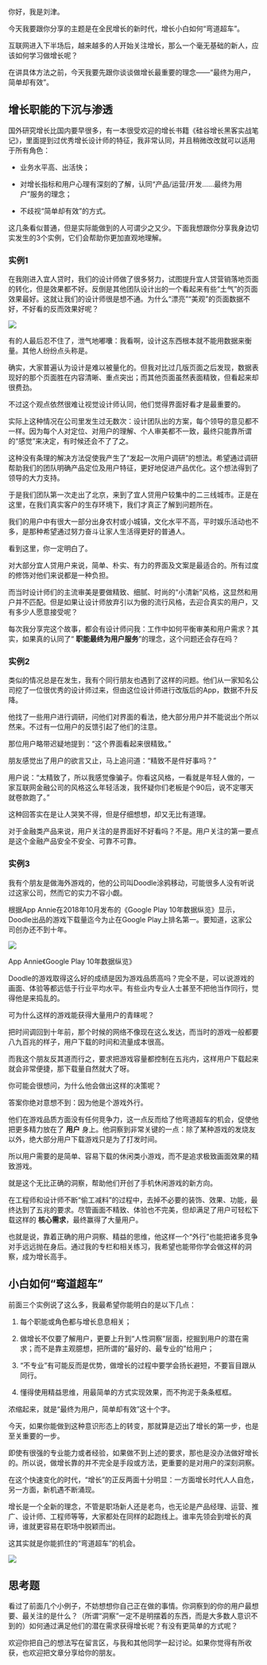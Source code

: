 你好，我是刘津。

今天我要跟你分享的主题是在全民增长的新时代，增长小白如何“弯道超车”。

互联网进入下半场后，越来越多的人开始关注增长，那么一个毫无基础的新人，应该如何学习做增长呢？

在讲具体方法之前，今天我要先跟你谈谈做增长最重要的理念——“最终为用户，简单却有效”。

## 增长职能的下沉与渗透

国外研究增长比国内要早很多，有一本很受欢迎的增长书籍《硅谷增长黑客实战笔记》，里面提到过优秀增长设计师的特征，我非常认同，并且稍微改改就可以适用于所有角色：

- 业务水平高、出活快；

- 对增长指标和用户心理有深刻的了解，认同“产品/运营/开发……最终为用户”服务的理念；

- 不歧视“简单却有效”的方式。


这几条看似普通，但是实际能做到的人可谓少之又少。下面我想跟你分享我身边切实发生的3个实例，它们会帮助你更加直观地理解。

### 实例1

在我刚进入宜人贷时，我们的设计师做了很多努力，试图提升宜人贷营销落地页面的转化，但是效果都不好。反倒是其他团队设计出的一个看起来有些“土气”的页面效果最好。这就让我们的设计师很是想不通。为什么“漂亮”“美观”的页面数据不好，不好看的反而效果好呢？

![](https://static001.geekbang.org/resource/image/56/bc/56f2faba607d3fadd3618b32b3c307bc.jpg?wh=1600*900)

有的人最后忍不住了，泄气地嘟囔：我看啊，设计这东西根本就不能用数据来衡量。其他人纷纷点头称是。

确实，大家普遍认为设计是难以被量化的。但我对比过几版页面之后发现，数据表现好的那个页面胜在内容清晰、重点突出；而其他页面虽然表面精致，但看起来却很费劲。

不过这个观点依然很难让视觉设计师认同，他们觉得界面好看才是最重要的。

实际上这种情况在公司里发生过无数次：设计团队出的方案，每个领导的意见都不一样。因为每个人对定位、对用户的理解、个人审美都不一致，最终只能靠所谓的“感觉”来决定，有时候还会不了了之。

这种没有条理的解决方法促使我产生了“发起一次用户调研”的想法。希望通过调研帮助我们的团队明确产品定位及用户特征，更好地促进产品优化。这个想法得到了领导的大力支持。

于是我们团队第一次走出了北京，来到了宜人贷用户较集中的二三线城市。正是在这里，在我们真实客户的生存环境下，我们才真正了解到问题所在。

我们的用户中有很大一部分出身农村或小城镇，文化水平不高，平时娱乐活动也不多，是那种希望通过努力奋斗让家人生活得更好的普通人。

看到这里，你一定明白了。

对大部分宜人贷用户来说，简单、朴实、有力的界面及文案是最适合的。所有过度的修饰对他们来说都是一种负担。

而当时设计师们的主流审美是要做精致、细腻、时尚的“小清新”风格，这显然和用户并不匹配。但是如果让设计师放弃引以为傲的流行风格，去迎合真实的用户，又有多少人愿意接受呢？

每次我分享完这个故事，都会有设计师问我：工作中如何平衡审美和用户需求？其实，如果真的认同了“ **职能最终为用户服务**”的理念，这个问题还会存在吗？

### 实例2

类似的情况总是在发生，我有个同行朋友也遇到了这样的问题。他们从一家知名公司挖了一位很优秀的设计师过来，但由这位设计师进行改版后的App，数据不升反降。

他找了一些用户进行调研，问他们对界面的看法，绝大部分用户并不能说出个所以然来。不过有一位用户的反馈引起了他们的注意。

那位用户略带迟疑地提到：“这个界面看起来很精致。”

朋友感觉出了用户的欲言又止，马上追问道：“精致不是件好事吗？”

用户说：“太精致了，所以我感觉像骗子。你看这风格，一看就是年轻人做的，一家互联网金融公司的风格这么年轻活泼，我怀疑你们老板是个90后，说不定哪天就卷款跑了。”

这种回答实在是让人哭笑不得，但是仔细想想，却又无比有道理。

对于金融类产品来说，用户关注的是界面好不好看吗？不是。用户关注的第一要点是这个金融产品安全不安全、可靠不可靠。

### 实例3

我有个朋友是做海外游戏的，他的公司叫Doodle涂鸦移动，可能很多人没有听说过这家公司，然而它的实力不容小觑。

根据App Annie在2018年10月发布的《Google Play 10年数据纵览》显示，Doodle出品的游戏下载量迄今为止在Google Play上排名第一。要知道，这家公司创办还不到十年。

![](https://static001.geekbang.org/resource/image/e4/1e/e40dcf4f510c65f89f3191ee5ee9941e.jpg?wh=1000*563)

App Annie《Google Play 10年数据纵览》

Doodle的游戏取得这么好的成绩是因为游戏品质高吗？完全不是，可以说游戏的画面、体验等都远低于行业平均水平。有些业内专业人士甚至不把他当作同行，觉得他是来捣乱的。

可为什么这样的游戏能获得大量用户的青睐呢？

把时间调回到十年前，那个时候的网络不像现在这么发达，而当时的游戏一般都要八九百兆的样子，用户下载的时间和流量成本很高。

而我这个朋友反其道而行之，要求把游戏容量都控制在五兆内，这样用户下载起来就会非常便捷，那下载量自然就大了呀。

你可能会很想问，为什么他会做出这样的决策呢？

答案你绝对意想不到：因为他是个游戏外行。

他们在游戏品质方面没有任何竞争力，这一点反而给了他弯道超车的机会，促使他把更多精力放在了 **用户** 身上。他洞察到非常关键的一点：除了某种游戏的发烧友以外，绝大部分用户下载游戏只是为了打发时间。

所以用户需要的是简单、容易下载的休闲类小游戏，而不是追求极致画面效果的精致游戏。

就是这个无比正确的洞察，帮助他们开创了手机休闲游戏的新方向。

在工程师和设计师不断“偷工减料”的过程中，去掉不必要的装饰、效果、功能，最终达到了五兆的要求。尽管画面不精致、体验也不完美，但却满足了用户可轻松下载这样的 **核心需求**，最终赢得了大量用户。

也就是说，靠着正确的用户洞察、精益的思维，他这样一个“外行”也能把诸多竞争对手远远抛在身后。通过我的专栏和相关练习，我希望也能带你学会做这样的洞察，成为增长高手。

## 小白如何“弯道超车”

前面三个实例说了这么多，我最希望你能明白的是以下几点：

1. 每个职能或角色都与增长息息相关；

2. 做增长不仅要了解用户，更要上升到“人性洞察”层面，挖掘到用户的潜在需求；而不是靠主观臆想，把所谓的“最好的、最专业的”给用户；

3. “不专业”有可能反而是优势，做增长的过程中要学会扬长避短，不要盲目跟从同行。

4. 懂得使用精益思维，用最简单的方式实现效果，而不拘泥于条条框框。


浓缩起来，就是“最终为用户，简单却有效”这十个字。

今天，如果你能做到这种意识形态上的转变，那就算是迈出了增长的第一步，也是至关重要的一步。

即使有很强的专业能力或者经验，如果做不到上述的要求，那也是没办法做好增长的。所以说，做增长靠的并不完全是手段或方法，更重要的是对用户的深刻洞察。

在这个快速变化的时代，“增长”的正反两面十分明显：一方面增长时代人人自危，另一方面，新机遇不断涌现。

增长是一个全新的理念，不管是职场新人还是老鸟，也无论是产品经理、运营、推广、设计师、工程师等等，大家都处在同样的起跑线上。谁率先领会到增长的真谛，谁就更容易在职场中脱颖而出。

这其实就是你能抓住的“弯道超车”的机会。

![](https://static001.geekbang.org/resource/image/55/21/55bca81f6328e6ac726b3dd8d4434a21.jpg?wh=5014*2922)

## 思考题

看过了前面几个小例子，不妨想想你自己正在做的事情。你洞察到的你的用户最想要、最关注的是什么？（所谓“洞察”一定不是明摆着的东西，而是大多数人意识不到的）如何通过满足他们的潜在需求获得增长呢？有没有更简单的方式呢？

欢迎你把自己的想法写在留言区，与我和其他同学一起讨论。如果你觉得有所收获，也欢迎把文章分享给你的朋友。